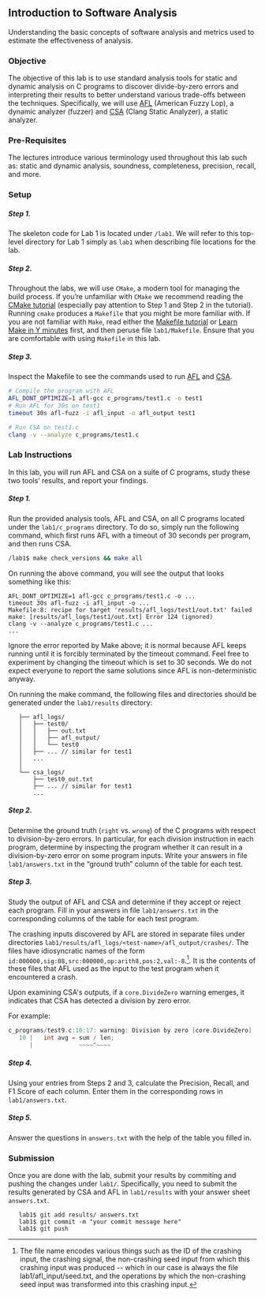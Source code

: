 ## Introduction to Software Analysis

Understanding the basic concepts of software analysis and metrics used to estimate the effectiveness of analysis.

### Objective

The objective of this lab is to use standard analysis tools for static and
dynamic analysis on C programs to discover divide-by-zero errors and interpreting
their results to better understand various trade-offs between the techniques.
Specifically, we will use <a href="https://github.com/google/AFL">AFL</a> (American Fuzzy Lop), a dynamic analyzer (fuzzer) and <a href="https://clang-analyzer.llvm.org/">CSA</a> (Clang Static Analyzer), a static analyzer.

### Pre-Requisites

The lectures introduce various terminology used throughout this lab such as:
static and dynamic analysis, soundness, completeness, precision, recall, and more.

### Setup

##### Step 1.
The skeleton code for Lab 1 is located under `/lab1`.
We will refer to this top-level directory for Lab 1 simply as `lab1`
when describing file locations for the lab.


##### Step 2.
Throughout the labs, we will use `CMake`, a modern tool for
managing the build process.
If you’re unfamiliar with `CMake` we recommend reading the
[CMake tutorial][cmake-tutorial]
(especially pay attention to Step 1 and Step 2 in the tutorial).
Running `cmake` produces a `Makefile` that you might be more familiar with.
If you are not familiar with `Make`, read either the
[Makefile tutorial][makefile-tutorial]
or [Learn Make in Y minutes][learn-make-in-y-minutes] first,
and then peruse file `lab1/Makefile`.
Ensure that you are comfortable with using `Makefile` in this lab.

##### Step 3.

Inspect the Makefile to see the commands used to run <a href="https://github.com/google/AFL">AFL</a> and <a href="https://clang-analyzer.llvm.org/">CSA</a>.

```sh
# Compile the program with AFL
AFL_DONT_OPTIMIZE=1 afl-gcc c_programs/test1.c -o test1
# Run AFL for 30s on test1
timeout 30s afl-fuzz -i afl_input -o afl_output test1

# Run CSA on test1.c
clang -v --analyze c_programs/test1.c
```

### Lab Instructions

In this lab, you will run AFL and CSA on a suite of C programs,
study these two tools’ results, and report your findings.

##### Step 1.

Run the provided analysis tools, AFL and CSA, on all C programs
located under the `lab1/c_programs` directory.
To do so, simply run the following command,
which first runs AFL with a timeout of 30 seconds per program,
and then runs CSA.

```sh
/lab1$ make check_versions && make all
```

On running the above command, you will see the output that looks
something like this:

```
AFL_DONT_OPTIMIZE=1 afl-gcc c_programs/test1.c -o ...
timeout 30s afl-fuzz -i afl_input -o ...
Makefile:8: recipe for target 'results/afl_logs/test1/out.txt' failed
make: [results/afl_logs/test1/out.txt] Error 124 (ignored)
clang -v --analyze c_programs/test1.c ...
...
```

Ignore the error reported by Make above; it is normal because
AFL keeps running until it is forcibly terminated by the timeout command.
Feel free to experiment by changing the timeout which is set to 30 seconds.
We do not expect everyone to report the same solutions since
AFL is non-deterministic anyway.

On running the make command, the following files and directories should be generated
under the `lab1/results` directory:

```
   ├── afl_logs/
   │   ├── test0/
   │   │   ├── out.txt
   │   │   ├── afl_output/
   │   │   └── test0
   │   ├── ... // similar for test1
   │   ...
   │
   └── csa_logs/
       ├── test0_out.txt
       ├── ... // similar for test1
       ...
```

##### Step 2.

Determine the ground truth (`right` vs. `wrong`) of the C programs with respect to
division-by-zero errors.
In particular, for each division instruction in each program, determine by
inspecting the program whether it can result in a division-by-zero error on
some program inputs.
Write your answers in file `lab1/answers.txt` in the “ground truth” column
of the table for each test.

##### Step 3.

Study the output of AFL and CSA and determine if they accept or reject each program.
Fill in your answers in file `lab1/answers.txt` in the corresponding columns of
the table for each test program.

The crashing inputs discovered by AFL are stored in separate files under
directories `lab1/results/afl_logs/<test-name>/afl_output/crashes/`.
The files have idiosyncratic names of the form
`id:000000,sig:08,src:000000,op:arith8,pos:2,val:-8`.[^1].
It is the contents of these files that AFL used as the input
to the test program when it encountered a crash.

Upon examining CSA's outputs, if a `core.DivideZero` warning emerges, it indicates that CSA has detected a division by zero error. 

For example:

```c
c_programs/test9.c:10:17: warning: Division by zero [core.DivideZero]
   10 |   int avg = sum / len;
      |             ~~~~^~~~~
```

##### Step 4.

Using your entries from Steps 2 and 3, calculate the
Precision, Recall, and F1 Score of each column.
Enter them in the corresponding rows in `lab1/answers.txt`.

##### Step 5.

Answer the questions in `answers.txt` with the help of the table you filled in.

### Submission

Once you are done with the lab, submit your results by commiting and pushing the changes under `lab1/`. Specifically, you need to submit the results generated by CSA and AFL in `lab1/results` with your answer sheet `answers.txt`.

```
   lab1$ git add results/ answers.txt
   lab1$ git commit -m "your commit message here"
   lab1$ git push
```

[^1]: The file name encodes various things such as the ID of the crashing input, the crashing signal, the non-crashing seed input from which this crashing input was produced -- which in our case is always the file lab1/afl_input/seed.txt, and the operations by which the non-crashing seed input was transformed into this crashing input.

[cmake-tutorial]: https://cmake.org/cmake/help/latest/guide/tutorial/index.html
[makefile-tutorial]: https://www.gnu.org/software/make/manual/html_node/Simple-Makefile.html
[learn-make-in-y-minutes]: https://learnxinyminutes.com/docs/make
